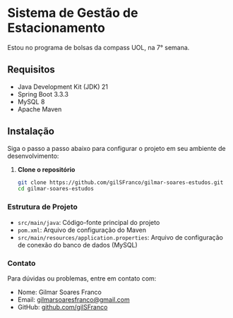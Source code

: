 # Sistema de Gestão de Estacionamento

Estou no programa de bolsas da compass UOL, na 7° semana.

## Requisitos

- Java Development Kit (JDK) 21
- Spring Boot 3.3.3
- MySQL 8
- Apache Maven

## Instalação

Siga o passo a passo abaixo para configurar o projeto em seu ambiente de desenvolvimento:

1. **Clone o repositório**

   ```bash
   git clone https://github.com/gilSFranco/gilmar-soares-estudos.git
   cd gilmar-soares-estudos
   ```

### Estrutura de Projeto

 * `src/main/java`: Código-fonte principal do projeto
 * `pom.xml`: Arquivo de configuração do Maven
 * `src/main/resources/application.properties`: Arquivo de configuração de conexão do banco de dados (MySQL)

 ### Contato

 Para dúvidas ou problemas, entre em contato com:

 * Nome: Gilmar Soares Franco
 * Email: gilmarsoaresfranco@gmail.com
 * GitHub: [github.com/gilSFranco ](https://github.com/gilSFranco)